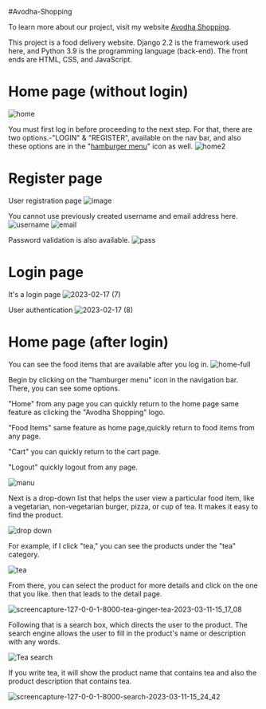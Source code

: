 #Avodha-Shopping

To learn more about our project, visit my website [Avodha Shopping](https://avodhashop.pythonanywhere.com/).

This project is a food delivery website. 
Django 2.2 is the framework used here, and Python 3.9 is the programming language (back-end). The front ends are HTML, CSS, and JavaScript.


# Home page (without login)

![home](https://user-images.githubusercontent.com/85171419/224475034-0ae7600c-03a7-41da-8737-b3fc79ddde16.png)

You must first log in before proceeding to the next step. For that, there are two options.-"LOGIN" & "REGISTER", available on the nav bar, and also these options are in the "[hamburger menu](https://www.weareconflux.com/wp-content/uploads/2022/01/Hamburger-Menu-Icons.png)" icon as well.
![home2](https://user-images.githubusercontent.com/85171419/224475144-c1d663fa-9c52-4cf8-a2c8-18237922a3cc.png)


# Register page
User registration page
![image](https://user-images.githubusercontent.com/85171419/219662879-035ec139-ac3c-4605-974c-27686b9e4724.png)

You cannot use previously created username and email address here.
![username](https://user-images.githubusercontent.com/85171419/219672751-4098206f-aca7-4f32-9e4b-bc86532b5f37.png)
![email](https://user-images.githubusercontent.com/85171419/219672886-ab80242a-a97d-4ec5-8e58-c49cae010414.png)

Password validation is also available.
![pass](https://user-images.githubusercontent.com/85171419/219673229-0d329966-70dd-44e8-a0df-e49719d303eb.png)


# Login page
It's a login page
![2023-02-17 (7)](https://user-images.githubusercontent.com/85171419/219689613-651f19cd-713c-47b9-a24d-5174f229f9ac.png)

User authentication
![2023-02-17 (8)](https://user-images.githubusercontent.com/85171419/219689220-43eb8293-8967-45cd-828e-e842c6111e12.png)

# Home page (after login)
You can see the food items that are available after you log in.
![home-full](https://user-images.githubusercontent.com/85171419/219695963-44989195-f8fd-4f1d-aaca-98cc32dcfd73.png)

Begin by clicking on the "hamburger menu" icon in the navigation bar. There, you can see some options.

"Home" from any page you can quickly return to the home page same feature as clicking the "Avodha Shopping" logo.

"Food Items" same feature as home page,quickly return to food items from any page.

 "Cart" you can quickly return to the cart page.
 
 "Logout" quickly logout from any page.
 
![manu](https://user-images.githubusercontent.com/85171419/224475822-90f33cd0-3ae5-4415-9ac6-74a29483bbdd.png)


Next is a drop-down list that helps the user view a particular food item, like a vegetarian, non-vegetarian burger, pizza, or cup of tea. It makes it easy to find the product.

![drop down](https://user-images.githubusercontent.com/85171419/224476809-727933d4-6b9e-4a64-9ac4-87de44f45651.png)

For example, if I click "tea," you can see the products under the "tea" category.

![tea](https://user-images.githubusercontent.com/85171419/224476965-2f4f3a9a-64c1-4d38-9c8e-2f7afa3dc34a.png)

From there, you can select the product for more details and click on the one that you like. then that leads to the detail page.

![screencapture-127-0-0-1-8000-tea-ginger-tea-2023-03-11-15_17_08](https://user-images.githubusercontent.com/85171419/224477366-fd02c412-a116-4feb-af49-cf1dba24585d.png)


Following that is a search box, which directs the user to the product. The search engine allows the user to fill in the product's name or description with any words.

![Tea search](https://user-images.githubusercontent.com/85171419/224478151-80332b2c-d60d-4898-9e96-b880e3c3c12f.png)

If you write tea, it will show the product name that contains tea and also the product description that contains tea.

![screencapture-127-0-0-1-8000-search-2023-03-11-15_24_42](https://user-images.githubusercontent.com/85171419/224477744-00c15ecb-d4a0-4a95-a28c-f1cea54844cd.png)






